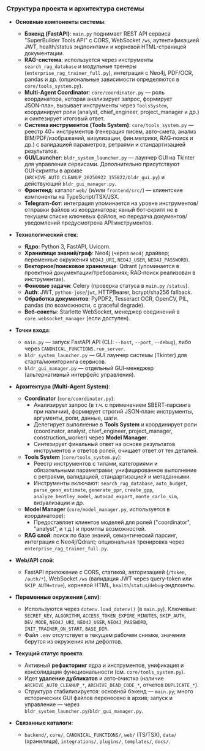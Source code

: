 ### Структура проекта и архитектура системы

- **Основные компоненты системы**:
  - **Бэкенд (FastAPI)**: `main.py` поднимает REST API сервиса "SuperBuilder Tools API" с CORS, WebSocket `/ws`, аутентификацией JWT, health/status эндпоинтами и корневой HTML-страницей документации.
  - **RAG-система**: используется через инструменты `search_rag_database` и модульные тренеры (`enterprise_rag_trainer_full.py`), интеграция с Neo4j, PDF/OCR, pandas и др. (опциональные зависимости определяются в `core/tools_system.py`).
  - **Multi‑Agent Coordinator**: `core/coordinator.py` — роль координатора, которая анализирует запрос, формирует JSON‑план, вызывает инструменты через `ToolsSystem`, координирует роли (analyst, chief_engineer, project_manager и др.) и синтезирует итоговый ответ.
  - **Система инструментов (Tools System)**: `core/tools_system.py` — реестр 40+ инструментов (генерация писем, авто‑смета, анализ BIM/PDF/изображений, визулизации, фин.метрики, RAG‑поиск и др.) с валидацией параметров, ретраями и стандартизацией результатов.
  - **GUI/Launcher**: `bldr_system_launcher.py` — лаунчер GUI на Tkinter для управления сервисами. Дополнительно присутствуют GUI‑скрипты в архиве (`ARCHIVE_AUTO_CLEANUP_20250922_155822/bldr_gui.py`) и действующий `bldr_gui_manager.py`.
  - **Фронтенд**: каталог `web/` (и/или `frontend/src/`) — клиентские компоненты на TypeScript/TSX/JSX.
  - **Telegram‑бот**: интеграция упоминается на уровне инструментов/отправки файлов из координатора; явный бот‑скрипт не в текущем списке ключевых файлов, но передача документов/уведомлений предусмотрена API инструментов.

- **Технологический стек**:
  - **Ядро**: Python 3, FastAPI, Uvicorn.
  - **Хранилище знаний/граф**: Neo4j (через `neo4j` драйвер; переменные окружения `NEO4J_URI`, `NEO4J_USER`, `NEO4J_PASSWORD`).
  - **Векторное/поисковое хранилище**: Qdrant (упоминается в проектной документации/требованиях; RAG‑поиск реализован в инструментах).
  - **Фоновые задачи**: Celery (проверка статуса в `main.py` `/status`).
  - **Auth**: JWT, `python-jose`/`jwt`, HTTPBearer, bcrypt/sha256 fallback.
  - **Обработка документов**: PyPDF2, Tesseract OCR, OpenCV, PIL, pandas (по возможности, с graceful degrade).
  - **Веб‑сокеты**: Starlette WebSocket, менеджер соединений в `core.websocket_manager` (если доступен).

- **Точки входа**:
  - `main.py` — запуск FastAPI API (CLI: `--host`, `--port`, `--debug`), либо через `CANONICAL_FUNCTIONS.run_server`.
  - `bldr_system_launcher.py` — GUI лаунчер системы (Tkinter) для старта/мониторинга сервисов.
  - `bldr_gui_manager.py` — отдельный GUI‑менеджер (альтернативный интерфейс управления).

- **Архитектура (Multi‑Agent System)**:
  - **Coordinator** (`core/coordinator.py`):
    - Анализирует запрос (в т.ч. с применением SBERT‑парсинга при наличии), формирует строгий JSON‑план: инструменты, аргументы, роли, данные, шаги.
    - Делегирует выполнение в **Tools System** и координирует роли (coordinator, analyst, chief_engineer, project_manager, construction_worker) через **Model Manager**.
    - Синтезирует финальный ответ на основе результатов инструментов и ответов ролей, очищает ответ от тех.деталей.
  - **Tools System** (`core/tools_system.py`):
    - Реестр инструментов с типами, категориями и обязательными параметрами; унифицированное выполнение с ретраями, валидацией, стандартизацией и метаданными.
    - Инструменты включают: `search_rag_database`, `auto_budget`, `parse_gesn_estimate`, `generate_ppr`, `create_gpp`, `analyze_bentley_model`, `autocad_export`, `monte_carlo_sim`, визуализации и др.
  - **Model Manager** (`core/model_manager.py`, используется в координаторе):
    - Предоставляет клиентов моделей для ролей ("coordinator", "analyst", и т.д.) и промпты возможностей.
  - **RAG слой**: поиск по базе знаний, семантический парсинг, интеграция с Neo4j/Qdrant; опциональная тренировка через `enterprise_rag_trainer_full.py`.

- **Web/API слой**:
  - FastAPI приложение с CORS, статикой, авторизацией (`/token`, `/auth/*`), WebSocket `/ws` (валидация JWT через query‑token или `SKIP_AUTH=true`), корневой HTML, `health`/`status`/`debug`‑эндпоинты.

- **Переменные окружения (.env)**:
  - Используются через `dotenv.load_dotenv()` (в `main.py`). Ключевые: `SECRET_KEY`, `ALGORITHM`, `ACCESS_TOKEN_EXPIRE_MINUTES`, `SKIP_AUTH`, `DEV_MODE`, `NEO4J_URI`, `NEO4J_USER`, `NEO4J_PASSWORD`, `INIT_TRAINER_ON_START`, `BASE_DIR`.
  - Файл `.env` отсутствует в текущем рабочем снимке, значения берутся из окружения или дефолтов.

- **Текущий статус проекта**:
  - Активный **рефакторинг** ядра и инструментов, унификация и консолидация функциональности (см. `core/tools_system.py`).
  - Идет **удаление дубликатов** и авто‑очистка (наличие `ARCHIVE_AUTO_CLEANUP_*`, `ARCHIVE_DEAD_CODE_*`, отчетов `DUPLICATE_*`).
  - Структура стабилизируется: основной бэкенд — `main.py`; много исторических GUI файлов перенесено в архив; запуск и управление — через `bldr_system_launcher.py`/`bldr_gui_manager.py`.

- **Связанные каталоги**:
  - `backend/`, `core/`, `CANONICAL_FUNCTIONS/`, `web/` (TS/TSX), `data/` (хранилища), `integrations/`, `plugins/`, `templates/`, `docs/`.
